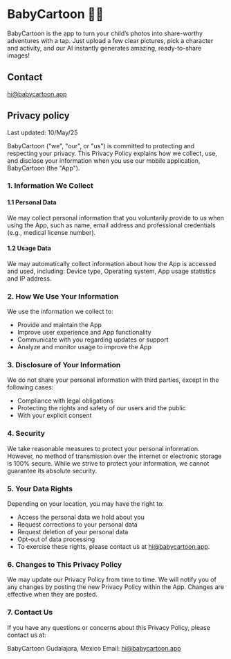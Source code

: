 # BabyCartoon 🐧🎨

BabyCartoon is the app to turn your child’s photos into share-worthy adventures with a tap. Just upload a few clear pictures, pick a character and activity, and our AI instantly generates amazing, ready-to-share images!

## Contact

[hi@babycartoon.app](mailto:hi@babycartoon.app)

## Privacy policy

Last updated: 10/May/25

BabyCartoon ("we", "our", or "us") is committed to protecting and respecting your privacy. This Privacy Policy explains how we collect, use, and disclose your information when you use our mobile application, BabyCartoon (the "App").

### 1. Information We Collect

#### 1.1 Personal Data

We may collect personal information that you voluntarily provide to us when using the App, such as name, email address and professional credentials (e.g., medical license number).

#### 1.2 Usage Data

We may automatically collect information about how the App is accessed and used, including: Device type, Operating system, App usage statistics and IP address.

### 2. How We Use Your Information

We use the information we collect to:

* Provide and maintain the App
* Improve user experience and App functionality
* Communicate with you regarding updates or support
* Analyze and monitor usage to improve the App

### 3. Disclosure of Your Information

We do not share your personal information with third parties, except in the following cases:

* Compliance with legal obligations
* Protecting the rights and safety of our users and the public
* With your explicit consent

### 4. Security

We take reasonable measures to protect your personal information. However, no method of transmission over the internet or electronic storage is 100% secure. While we strive to protect your information, we cannot guarantee its absolute security.

### 5. Your Data Rights

Depending on your location, you may have the right to:

* Access the personal data we hold about you
* Request corrections to your personal data
* Request deletion of your personal data
* Opt-out of data processing
* To exercise these rights, please contact us at [hi@babycartoon.app](mailto:hi@babycartoon.app).

### 6. Changes to This Privacy Policy

We may update our Privacy Policy from time to time. We will notify you of any changes by posting the new Privacy Policy within the App. Changes are effective when they are posted.

### 7. Contact Us

If you have any questions or concerns about this Privacy Policy, please contact us at:

BabyCartoon
Gudalajara, Mexico
Email: [hi@babycartoon.app](mailto:hi@babycartoon.app)
